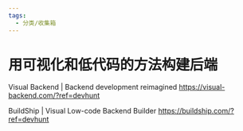 ```yaml
---
tags:
  - 分类/收集箱
---
```


# 用可视化和低代码的方法构建后端

Visual Backend | Backend development reimagined
https://visual-backend.com/?ref=devhunt

BuildShip | Visual Low-code Backend Builder
https://buildship.com/?ref=devhunt
